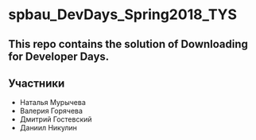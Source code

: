 # spbau_DevDays_Spring2018_TYS
This repo contains the solution of Downloading for Developer Days.
-----------------------------------------------------------------
## Участники
+ Наталья Мурычева
+ Валерия Горячева
+ Дмитрий Гостевский
+ Даниил Никулин
